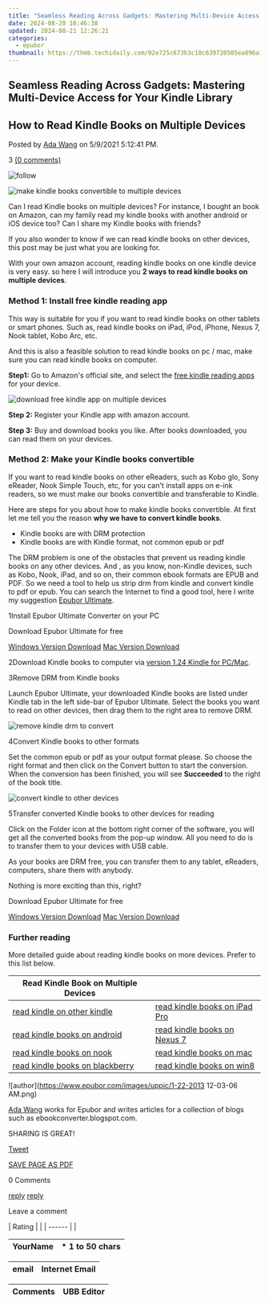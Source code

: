```yaml
---
title: "Seamless Reading Across Gadgets: Mastering Multi-Device Access for Your Kindle Library"
date: 2024-08-20 16:46:38
updated: 2024-08-21 12:26:21
categories:
  - epubor
thumbnail: https://thmb.techidaily.com/02e725c673b3c10c639720505ea896a1091c0eab71839b6a6c2629d037059245.jpg
---
```


## Seamless Reading Across Gadgets: Mastering Multi-Device Access for Your Kindle Library

## How to Read Kindle Books on Multiple Devices

Posted by [Ada Wang](https://plus.google.com/+AdaWang/posts) on 5/9/2021 5:12:41 PM.

3 [(0 comments)](http://www.epubor.com/#comment-area) 



![follow](http://www.epubor.com/images/follow.png)

![make kindle books convertible to multiple devices](http://www.epubor.com/images/uppic/make-kindle-books-convertable.jpg)

Can I read Kindle books on multiple devices? For instance, I bought an book on Amazon, can my family read my kindle books with another android or iOS device too? Can I share my Kindle books with friends?

If you also wonder to know if we can read kindle books on other devices, this post may be just what you are looking for.

With your own amazon account, reading kindle books on one kindle device is very easy. so here I will introduce you **2 ways to read kindle books on multiple devices**. 

### Method 1: Install free kindle reading app

This way is suitable for you if you want to read kindle books on other tablets or smart phones. Such as, read kindle books on iPad, iPod, iPhone, Nexus 7, Nook tablet, Kobo Arc, etc.

And this is also a feasible solution to read kindle books on pc / mac, make sure you can read kindle books on computer.

**Step1:** Go to Amazon's official site, and select the [free kindle reading apps](http://www.amazon.com/gp/feature.html/ref=sa%5Fmenu%5Fkarl?ie=UTF8&docId=1000493771) for your device.

![download free kindle app on multiple devices](http://www.epubor.com/images/uppic/free-kindle-app.jpg)

**Step 2:** Register your Kindle app with amazon account.

**Step 3:** Buy and download books you like. After books downloaded, you can read them on your devices.

### Method 2: Make your Kindle books convertible

If you want to read kindle books on other eReaders, such as Kobo glo, Sony eReader, Nook Simple Touch, etc, for you can't install apps on e-ink readers, so we must make our books convertible and transferable to Kindle.

Here are steps for you about how to make kindle books convertible. At first let me tell you the reason **why we have to convert kindle books**.

* Kindle books are with DRM protection
* Kindle books are with Kindle format, not common epub or pdf

The DRM problem is one of the obstacles that prevent us reading kindle books on any other devices. And , as you know, non-Kindle devices, such as Kobo, Nook, iPad, and so on, their common ebook formats are EPUB and PDF. So we need a tool to help us strip drm from kindle and convert kindle to pdf or epub. You can search the Internet to find a good tool, here I write my suggestion [Epubor Ultimate](https://tools.techidaily.com/epubor/ultimate/).

1Install Epubor Ultimate Converter on your PC

Download Epubor Ultimate for free

[Windows Version Download](https://tools.techidaily.com/epubor/ultimate/) [Mac Version Download](https://tools.techidaily.com/epubor/ultimate/) 

2Download Kindle books to computer via [version 1.24 Kindle for PC/Mac](https://tools.techidaily.com/epubor/products/).

3Remove DRM from Kindle books

Launch Epubor Ultimate, your downloaded Kindle books are listed under Kindle tab in the left side-bar of Epubor Ultimate. Select the books you want to read on other devices, then drag them to the right area to remove DRM.

![remove kindle drm to convert](http://www.epubor.com/images/uppic/remove-kindle-drm-to-convert.jpg)

4Convert Kindle books to other formats

Set the common epub or pdf as your output format please. So choose the right format and then click on the Convert button to start the conversion. When the conversion has been finished, you will see **Succeeded** to the right of the book title.

![convert kindle to other devices](http://www.epubor.com/images/uppic/convert-kindle-to-other-devices.jpg)

5Transfer converted Kindle books to other devices for reading

Click on the Folder icon at the bottom right corner of the software, you will get all the converted books from the pop-up window. All you need to do is to transfer them to your devices with USB cable.

As your books are DRM free, you can transfer them to any tablet, eReaders, computers, share them with anybody.

Nothing is more exciting than this, right?

Download Epubor Ultimate for free

[Windows Version Download](https://tools.techidaily.com/epubor/ultimate/) [Mac Version Download](https://tools.techidaily.com/epubor/ultimate/) 

### Further reading

More detailed guide about reading kindle books on more devices. Prefer to this list below.

| **Read Kindle Book on Multiple Devices**                                                                 |                                                                                                        |
| -------------------------------------------------------------------------------------------------------- | ------------------------------------------------------------------------------------------------------ |
| [read kindle on other kindle](https://tools.techidaily.com/epubor/products/)                       | [read kindle books on iPad Pro](https://tools.techidaily.com/epubor/products/)      |
| [read kindle books on android](https://tools.techidaily.com/epubor/products/)                 | [read kindle books on Nexus 7](https://tools.techidaily.com/epubor/products/) |
| [read kindle books on nook](https://tools.techidaily.com/epubor/products/)                       | [read kindle books on mac](https://tools.techidaily.com/epubor/products/)                |
| [read kindle books on blackberry](https://tools.techidaily.com/epubor/products/) | [read kindle books on win8](https://tools.techidaily.com/epubor/products/)         |

![author](https://www.epubor.com/images/uppic/1-22-2013 12-03-06 AM.png)

[Ada Wang](https://plus.google.com/+AdaWang/posts) works for Epubor and writes articles for a collection of blogs such as ebookconverter.blogspot.com.

SHARING IS GREAT!

[Tweet](https://twitter.com/share) 

[SAVE PAGE AS PDF](https://tools.techidaily.com/epubor/products/) 



0 Comments

[reply](https://tools.techidaily.com/epubor/products/) [reply](https://tools.techidaily.com/epubor/products/) 

Leave a comment

| Rating |  |
| ------ |  |

| YourName | \*  1 to 50 chars |
| -------- | ----------------- |

| email | Internet Email |
| ----- | -------------- |

| Comments | UBB Editor |
| -------- | ---------- |

<ins class="adsbygoogle"
     style="display:block"
     data-ad-format="autorelaxed"
     data-ad-client="ca-pub-7571918770474297"
     data-ad-slot="1223367746"></ins>



<ins class="adsbygoogle"
     style="display:block"
     data-ad-client="ca-pub-7571918770474297"
     data-ad-slot="8358498916"
     data-ad-format="auto"
     data-full-width-responsive="true"></ins>
